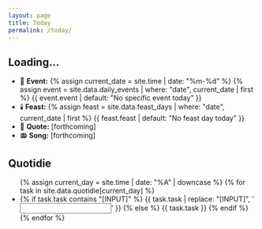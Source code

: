 ```yaml
---
layout: page
title: Today
permalink: /today/
---
```


<h2 id="current-date">Loading...</h2>

<ul>
<li>📆 <strong>Event:</strong> 
  {% assign current_date = site.time | date: "%m-%d" %}
  {% assign event = site.data.daily_events | where: "date", current_date | first %}
  <span id="daily-event">{{ event.event | default: "No specific event today" }}</span>
</li>
<li>🕯️ <strong>Feast:</strong> 
  {% assign feast = site.data.feast_days | where: "date", current_date | first %}
  <span id="feast-day">{{ feast.feast | default: "No feast day today" }}</span>
</li>
<li>📝 <strong>Quote:</strong> [forthcoming]</li>
<li>📻 <strong>Song:</strong> [forthcoming]</li>
</ul>

<h2>Quotidie</h2>
<ul id="quotidie-list">
  {% assign current_day = site.time | date: "%A" | downcase %}
  {% for task in site.data.quotidie[current_day] %}
    <li>
      {% if task.task contains "[INPUT]" %}
        {{ task.task | replace: "[INPUT]", '<input type="text" name="task">' }}
      {% else %}
        {{ task.task }}
      {% endif %}
    </li>
  {% endfor %}
</ul>

<script>
document.addEventListener('DOMContentLoaded', function() {
  function getPacificTime() {
    const options = { timeZone: 'America/Los_Angeles', weekday: 'long', year: 'numeric', month: 'long', day: 'numeric' };
    return new Date().toLocaleString('en-US', options);
  }

  document.getElementById('current-date').textContent = getPacificTime();
});
</script>
